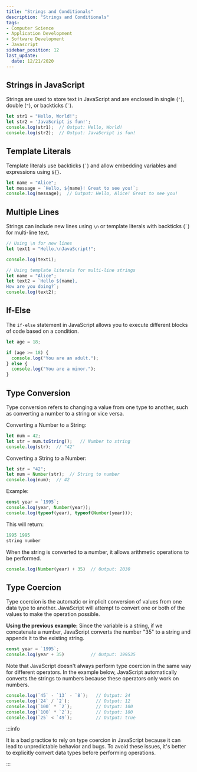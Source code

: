 ```yaml
---
title: "Strings and Conditionals"
description: "Strings and Conditionals"
tags: 
- Computer Science
- Application Development
- Software Development
- Javascript
sidebar_position: 12
last_update:
  date: 12/21/2020
---
```



## Strings in JavaScript  

Strings are used to store text in JavaScript and are enclosed in single (`'`), double (`"`), or backticks (`` ` ``).  

```js
let str1 = "Hello, World!";
let str2 = 'JavaScript is fun!';
console.log(str1);  // Output: Hello, World!
console.log(str2);  // Output: JavaScript is fun!
```

## Template Literals  

Template literals use backticks (`` ` ``) and allow embedding variables and expressions using `${}`.  

```js
let name = "Alice";
let message = `Hello, ${name}! Great to see you!`;
console.log(message);  // Output: Hello, Alice! Great to see you!
```

## Multiple Lines  

Strings can include new lines using `\n` or template literals with backticks (`` ` ``) for multi-line text.  

```js
// Using \n for new lines
let text1 = "Hello,\nJavaScript!";

console.log(text1);

// Using template literals for multi-line strings
let name = "Alice";
let text2 = `Hello ${name},
How are you doing?`;
console.log(text2);
```

## If-Else  

The `if-else` statement in JavaScript allows you to execute different blocks of code based on a condition.  

```js
let age = 18;

if (age >= 18) {
  console.log("You are an adult.");
} else {
  console.log("You are a minor.");
}
```

## Type Conversion  

Type conversion refers to changing a value from one type to another, such as converting a number to a string or vice versa.

Converting a Number to a String:

```js
let num = 42;
let str = num.toString();   // Number to string
console.log(str);  // "42"
```

Converting a String to a Number:

```js
let str = "42";
let num = Number(str);  // String to number
console.log(num);  // 42
```

Example:

```javascript
const year = `1995`;
console.log(year, Number(year));
console.log(typeof(year), typeof(Number(year))); 
```

This will return:

```javascript
1995 1995
string number  
```

When the string is converted to a number, it allows arithmetic operations to be performed.

```js
console.log(Number(year) + 35)  // Output: 2030
```


## Type Coercion 

Type coercion is the automatic or implicit conversion of values from one data type to another. JavaScript will attempt to convert one or both of the values to make the operation possible.

**Using the previous example:**
Since the variable is a string, if we concatenate a number, JavaScript converts the number "35" to a string and appends it to the existing string. 

```js
const year = `1995`;
console.log(year + 35)          // Output: 199535
```

Note that JavaScript doesn't always perform type coercion in the same way for different operators. In the example below, JavaScript automatically converts the strings to numbers because these operators only work on numbers.

```js
console.log(`45` - `13` - `8`);   // Output: 24
console.log(`24` / `2`);          // Output: 12
console.log(`100` * `2`);         // Output: 100
console.log(`100` * `2`);         // Output: 100
console.log(`25` < `49`);         // Output: true
```

:::info 

It is a bad practice to rely on type coercion in JavaScript because it can lead to unpredictable behavior and bugs. To avoid these issues, it's better to explicitly convert data types before performing operations. 

:::
